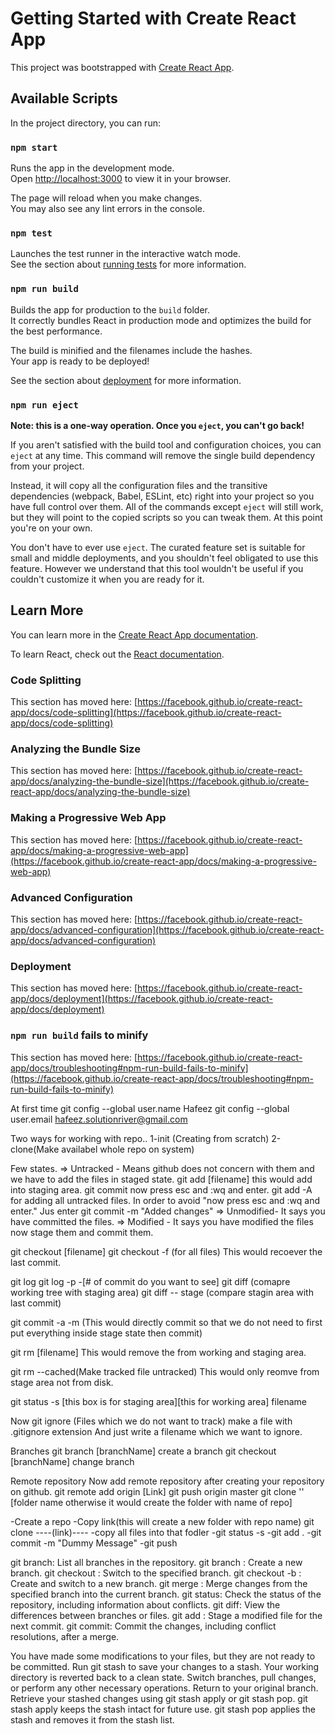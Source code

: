 # Getting Started with Create React App

This project was bootstrapped with [Create React App](https://github.com/facebook/create-react-app).

## Available Scripts

In the project directory, you can run:

### `npm start`

Runs the app in the development mode.\
Open [http://localhost:3000](http://localhost:3000) to view it in your browser.

The page will reload when you make changes.\
You may also see any lint errors in the console.

### `npm test`

Launches the test runner in the interactive watch mode.\
See the section about [running tests](https://facebook.github.io/create-react-app/docs/running-tests) for more information.

### `npm run build`

Builds the app for production to the `build` folder.\
It correctly bundles React in production mode and optimizes the build for the best performance.

The build is minified and the filenames include the hashes.\
Your app is ready to be deployed!

See the section about [deployment](https://facebook.github.io/create-react-app/docs/deployment) for more information.

### `npm run eject`

**Note: this is a one-way operation. Once you `eject`, you can't go back!**

If you aren't satisfied with the build tool and configuration choices, you can `eject` at any time. This command will remove the single build dependency from your project.

Instead, it will copy all the configuration files and the transitive dependencies (webpack, Babel, ESLint, etc) right into your project so you have full control over them. All of the commands except `eject` will still work, but they will point to the copied scripts so you can tweak them. At this point you're on your own.

You don't have to ever use `eject`. The curated feature set is suitable for small and middle deployments, and you shouldn't feel obligated to use this feature. However we understand that this tool wouldn't be useful if you couldn't customize it when you are ready for it.

## Learn More

You can learn more in the [Create React App documentation](https://facebook.github.io/create-react-app/docs/getting-started).

To learn React, check out the [React documentation](https://reactjs.org/).

### Code Splitting

This section has moved here: [https://facebook.github.io/create-react-app/docs/code-splitting](https://facebook.github.io/create-react-app/docs/code-splitting)

### Analyzing the Bundle Size

This section has moved here: [https://facebook.github.io/create-react-app/docs/analyzing-the-bundle-size](https://facebook.github.io/create-react-app/docs/analyzing-the-bundle-size)

### Making a Progressive Web App

This section has moved here: [https://facebook.github.io/create-react-app/docs/making-a-progressive-web-app](https://facebook.github.io/create-react-app/docs/making-a-progressive-web-app)

### Advanced Configuration

This section has moved here: [https://facebook.github.io/create-react-app/docs/advanced-configuration](https://facebook.github.io/create-react-app/docs/advanced-configuration)

### Deployment

This section has moved here: [https://facebook.github.io/create-react-app/docs/deployment](https://facebook.github.io/create-react-app/docs/deployment)

### `npm run build` fails to minify

This section has moved here: [https://facebook.github.io/create-react-app/docs/troubleshooting#npm-run-build-fails-to-minify](https://facebook.github.io/create-react-app/docs/troubleshooting#npm-run-build-fails-to-minify)

At first time
git config --global user.name Hafeez
git config --global user.email hafeez.solutionriver@gmail.com

Two ways for working with repo..
1-init (Creating from scratch)
2-clone(Make availabel whole repo on system)

Few states.
=> Untracked - Means github does not concern with them and we have to add the files in staged state.
git add [filename] this would add into staging area.
git commit
now press esc and :wq and enter.
git add -A for adding all untracked files.
In order to avoid "now press esc and :wq and enter."
Jus enter git commit -m "Added changes"
=> Unmodified- It says you have committed the files.
=> Modified - It says you have modified the files now stage them and commit them.

git checkout [filename]
git checkout -f (for all files)
This would recoever the last commit.

git log 
git log  -p -[# of commit do you want to see]
git diff (comapre working tree with staging area)
git diff -- stage (compare stagin area with last commit)

git commit -a -m (This would directly commit so
 that we do not need to first put everything
 inside stage state then commit)

git rm [filename] This would remove the from working
and staging area.

git rm --cached(Make tracked file untracked)
 This would only reomve from stage
area not from disk.

git status -s
[this box is for staging area][this for working area] filename

Now git ignore (Files which we do not want to track)
make a file with .gitignore extension
And just write a filename which we want  to ignore.

Branches
git branch [branchName] create a branch
git checkout [branchName] change branch

Remote repository
Now add remote repository after creating your
repository on github.
git remote add origin [Link]
git push origin master
git clone '' [folder name otherwise it would
create the folder with name of repo]

-Create a repo
-Copy link(this will create a new folder with repo name)
git clone ----(link)----
-copy all files into that fodler
-git status -s
-git add .
-git commit -m "Dummy Message"
-git push 


git branch: List all branches in the repository.
git branch <branch-name>: Create a new branch.
git checkout <branch-name>: Switch to the specified branch.
git checkout -b <branch-name>: Create and switch to a new branch.
git merge <branch-name>: Merge changes from the specified branch into the current branch.
git status: Check the status of the repository, including information about conflicts.
git diff: View the differences between branches or files.
git add <file>: Stage a modified file for the next commit.
git commit: Commit the changes, including conflict resolutions, after a merge.

You have made some modifications to your files, but they are not ready to be committed.
Run git stash to save your changes to a stash.
Your working directory is reverted back to a clean state.
Switch branches, pull changes, or perform any other necessary operations.
Return to your original branch.
Retrieve your stashed changes using git stash apply or git stash pop.
git stash apply keeps the stash intact for future use.
git stash pop applies the stash and removes it from the stash list.